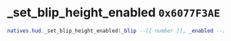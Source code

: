 # _set_blip_height_enabled `0x6077F3AE`

```lua
natives.hud._set_blip_height_enabled(_blip --[[ number ]], _enabled --[[ boolean ]])
```